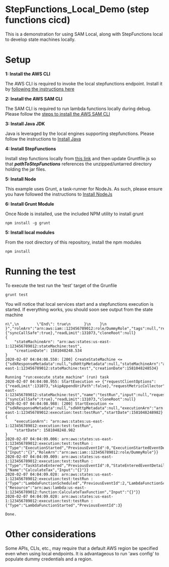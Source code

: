 # StepFunctions_Local_Demo (step functions cicd)
This is a demonstration for using SAM Local, along with StepFunctions local to develop state machines locally.

# Setup

**1: Install the AWS CLI**

The AWS CLI is required to invoke the local stepfunctions endpoint.  Install it by [following the instructions here](https://docs.aws.amazon.com/cli/latest/userguide/install-cliv1.html)

**2: Install the AWS SAM CLI**

The SAM CLI is required to run lambda functions locally during debug. Please follow the [steps to install the AWS SAM CLI](https://docs.aws.amazon.com/serverless-application-model/latest/developerguide/serverless-sam-cli-install.html)

**3: Install Java JDK** 

Java is leveraged by the local engines supporting stepfunctions. Please follow the instructions to [Install Java](https://www.oracle.com/technetwork/java/javase/downloads/index.html)

**4: Install StepFunctions**   

Install step functions locally from [this link](https://docs.aws.amazon.com/step-functions/latest/dg/sfn-local.html) and then update Gruntfile.js so that ***pathToStepFunctions*** references the unzipped/untarred directory holding the jar files.

**5: Install Node**

This example uses Grunt, a task-runner for NodeJs.  As such, please ensure you have followed the instructions to [Install NodeJs](https://nodejs.org/en/download/)

**6: Install Grunt Module**

Once Node is installed, use the included NPM utility to install grunt

```
npm install -g grunt
```

**5: Install local modules**

From the root directory of this repository, install the npm modules

```
npm install
```

# Running the test

To execute the test run the 'test' target of the Grunfile

```
grunt test
```

You will notice that local services start and a stepfunctions execution is started.  If everything works, you should soon see output from the state machine

```...
n\",\n        \"End\": true\n      }\n    }\n  }","roleArn":"arn:aws:iam::123456789012:role/DummyRole","tags":null,"requestCredentials":null,"requestCredentialsProvider":null,"generalProgressListener":{"syncCallSafe":true},"readLimit":131073,"cloneRoot":null}
{
    "stateMachineArn": "arn:aws:states:us-east-1:123456789012:stateMachine:test",
    "creationDate": 1581048248.534
}
2020-02-07 04:04:08.550: [200] CreateStateMachine <= {"sdkResponseMetadata":null,"sdkHttpMetadata":null,"stateMachineArn":"arn:aws:states:us-east-1:123456789012:stateMachine:test","creationDate":1581048248534}

Running "run:execute_state_machine" (run) task
2020-02-07 04:04:08.955: StartExecution => {"requestClientOptions":{"readLimit":131073,"skipAppendUriPath":false},"requestMetricCollector":null,"customRequestHeaders":null,"customQueryParameters":null,"cloneSource":null,"sdkRequestTimeout":null,"sdkClientExecutionTimeout":null,"stateMachineArn":"arn:aws:states:us-east-1:123456789012:stateMachine:test","name":"testRun","input":null,"requestCredentials":null,"requestCredentialsProvider":null,"generalProgressListener":{"syncCallSafe":true},"readLimit":131073,"cloneRoot":null}
2020-02-07 04:04:08.988: [200] StartExecution <= {"sdkResponseMetadata":null,"sdkHttpMetadata":null,"executionArn":"arn:aws:states:us-east-1:123456789012:execution:test:testRun","startDate":1581048248982}
{
    "executionArn": "arn:aws:states:us-east-1:123456789012:execution:test:testRun",
    "startDate": 1581048248.982
}
2020-02-07 04:04:09.006: arn:aws:states:us-east-1:123456789012:execution:test:testRun : {"Type":"ExecutionStarted","PreviousEventId":0,"ExecutionStartedEventDetails":{"Input":"{}","RoleArn":"arn:aws:iam::123456789012:role/DummyRole"}}
2020-02-07 04:04:09.009: arn:aws:states:us-east-1:123456789012:execution:test:testRun : {"Type":"TaskStateEntered","PreviousEventId":0,"StateEnteredEventDetails":{"Name":"CalculateTax","Input":"{}"}}
2020-02-07 04:04:09.020: arn:aws:states:us-east-1:123456789012:execution:test:testRun : {"Type":"LambdaFunctionScheduled","PreviousEventId":2,"LambdaFunctionScheduledEventDetails":{"Resource":"arn:aws:lambda:us-east-1:123456789012:function:CalculateTaxFunction","Input":"{}"}}
2020-02-07 04:04:09.020: arn:aws:states:us-east-1:123456789012:execution:test:testRun : {"Type":"LambdaFunctionStarted","PreviousEventId":3}

Done.
```

# Other considerations  

Some APIs, CLIs, etc., may require that a default AWS region be specified even when using local endpoints. It is advantageous to run 'aws config' to populate dummy credentials and a region.
